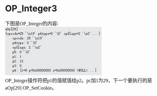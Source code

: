 # OP_Integer3
<font face="微软雅黑" size="3px">

下图是OP_Integer的内容:  
![]( 4-5-32.jpg)  
OP_Integer操作符把p1的值赋值给p2。pc加1为29，下一个要执行的是aOp[29] OP_SetCookie。
